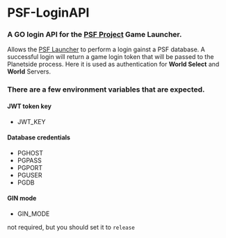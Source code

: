 # PSF-LoginAPI
### A GO login API for the [PSF Project](https://www.psforever.net/) Game Launcher.

Allows the [PSF Launcher](https://github.com/psforever/GameLauncher) to perform a login gainst a PSF database.
A successful login will return a game login token that will be passed to the Planetside process.
Here it is used as authentication for **World Select** and **World** Servers.

### There are a few environment variables that are expected.

#### JWT token key
* JWT_KEY

#### Database credentials
* PGHOST
* PGPASS
* PGPORT
* PGUSER
* PGDB

#### GIN mode
* GIN_MODE

not required, but you should set it to `release`
